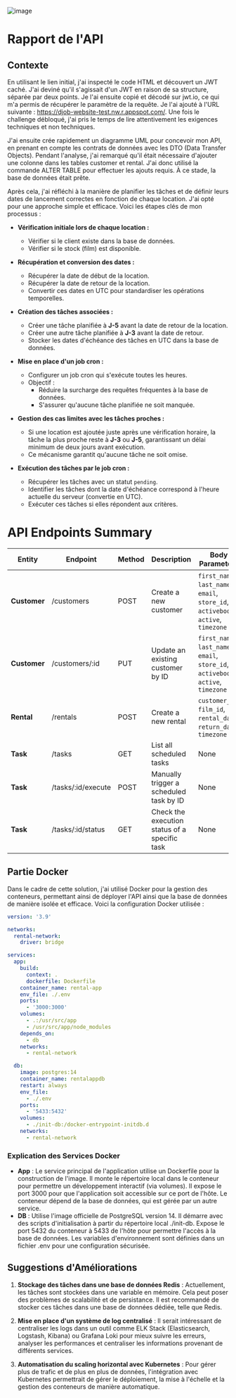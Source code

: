 ![image](https://github.com/user-attachments/assets/d1ce5c5f-7210-4e07-bdb8-e380692801a2)

# Rapport de l'API

## Contexte

En utilisant le lien initial, j'ai inspecté le code HTML et découvert un JWT caché. J'ai deviné qu'il s'agissait d'un JWT en raison de sa structure, séparée par deux points. Je l'ai ensuite copié et décodé sur jwt.io, ce qui m'a permis de récupérer le paramètre de la requête. Je l'ai ajouté à l'URL suivante : https://djob-website-test.nw.r.appspot.com/. Une fois le challenge débloqué, j'ai pris le temps de lire attentivement les exigences techniques et non techniques.

J'ai ensuite crée rapidement un diagramme UML pour concevoir mon API, en prenant en compte les contrats de données avec les DTO (Data Transfer Objects). Pendant l'analyse, j'ai remarqué qu'il était nécessaire d'ajouter une colonne dans les tables customer et rental. J'ai donc utilisé la commande ALTER TABLE pour effectuer les ajouts requis. À ce stade, la base de données était prête.

Après cela, j'ai réfléchi à la manière de planifier les tâches et de définir leurs dates de lancement correctes en fonction de chaque location. J'ai opté pour une approche simple et efficace. Voici les étapes clés de mon processus :

- **Vérification initiale lors de chaque location :**
  - Vérifier si le client existe dans la base de données.
  - Vérifier si le stock (film) est disponible.

- **Récupération et conversion des dates :**
  - Récupérer la date de début de la location.
  - Récupérer la date de retour de la location.
  - Convertir ces dates en UTC pour standardiser les opérations temporelles.

- **Création des tâches associées :**
  - Créer une tâche planifiée à **J-5** avant la date de retour de la location.
  - Créer une autre tâche planifiée à **J-3** avant la date de retour.
  - Stocker les dates d'échéance des tâches en UTC dans la base de données.

- **Mise en place d'un job cron :**
  - Configurer un job cron qui s'exécute toutes les heures.
  - Objectif :
    - Réduire la surcharge des requêtes fréquentes à la base de données.
    - S'assurer qu'aucune tâche planifiée ne soit manquée.

- **Gestion des cas limites avec les tâches proches :**
  - Si une location est ajoutée juste après une vérification horaire, la tâche la plus proche reste à **J-3** ou **J-5**, garantissant un délai minimum de deux jours avant exécution.
  - Ce mécanisme garantit qu'aucune tâche ne soit omise.

- **Exécution des tâches par le job cron :**
  - Récupérer les tâches avec un statut `pending`.
  - Identifier les tâches dont la date d'échéance correspond à l'heure actuelle du serveur (convertie en UTC).
  - Exécuter ces tâches si elles répondent aux critères.


# API Endpoints Summary

| **Entity**    | **Endpoint**                     | **Method** | **Description**                                   | **Body Parameters**               |
|---------------|----------------------------------|------------|---------------------------------------------------|------------------------------------|
| **Customer**  | /customers                      | POST       | Create a new customer                            | `first_name`, `last_name`, `email`, `store_id`, `activebool`, `active`, `timezone` |
| **Customer**  | /customers/:id                  | PUT        | Update an existing customer by ID                | `first_name`, `last_name`, `email`, `store_id`, `activebool`, `active`, `timezone` |
| **Rental**    | /rentals                        | POST       | Create a new rental                              | `customer_id`, `film_id`, `rental_date`, `return_date`, `timezone` |
| **Task**      | /tasks                          | GET        | List all scheduled tasks                         | None                               |
| **Task**      | /tasks/:id/execute              | POST       | Manually trigger a scheduled task by ID          | None                               |
| **Task**      | /tasks/:id/status               | GET        | Check the execution status of a specific task    | None                               |

## Partie Docker

Dans le cadre de cette solution, j'ai utilisé Docker pour la gestion des conteneurs, permettant ainsi de déployer l'API ainsi que la base de données de manière isolée et efficace. Voici la configuration Docker utilisée :

```yaml
version: '3.9'

networks:
  rental-network:
    driver: bridge

services:
  app:
    build:
      context: .
      dockerfile: Dockerfile
    container_name: rental-app
    env_file: ./.env
    ports:
      - '3000:3000'
    volumes:
      - .:/usr/src/app
      - /usr/src/app/node_modules
    depends_on:
      - db
    networks:
      - rental-network

  db:
    image: postgres:14
    container_name: rentalappdb
    restart: always
    env_file:
      - ./.env
    ports:
      - '5433:5432'
    volumes:
      - ./init-db:/docker-entrypoint-initdb.d
    networks:
      - rental-network
```

### Explication des Services Docker

- **App** : Le service principal de l'application utilise un Dockerfile pour la construction de l'image. Il monte le répertoire local dans le conteneur pour permettre un développement interactif (via volumes). Il expose le port 3000 pour que l'application soit accessible sur ce port de l'hôte. Le conteneur dépend de la base de données, qui est gérée par un autre service.
- **DB** : Utilise l'image officielle de PostgreSQL version 14. Il démarre avec des scripts d'initialisation à partir du répertoire local ./init-db. Expose le port 5432 du conteneur à 5433 de l'hôte pour permettre l'accès à la base de données. Les variables d'environnement sont définies dans un fichier .env pour une configuration sécurisée.

## Suggestions d'Améliorations

1. **Stockage des tâches dans une base de données Redis** : Actuellement, les tâches sont stockées dans une variable en mémoire. Cela peut poser des problèmes de scalabilité et de persistance. Il est recommandé de stocker ces tâches dans une base de données dédiée, telle que Redis.

2. **Mise en place d'un système de log centralisé** : Il serait intéressant de centraliser les logs dans un outil comme ELK Stack (Elasticsearch, Logstash, Kibana) ou Grafana Loki pour mieux suivre les erreurs, analyser les performances et centraliser les informations provenant de différents services.

3. **Automatisation du scaling horizontal avec Kubernetes** : Pour gérer plus de trafic et de plus en plus de données, l'intégration avec Kubernetes permettrait de gérer le déploiement, la mise à l'échelle et la gestion des conteneurs de manière automatique.

